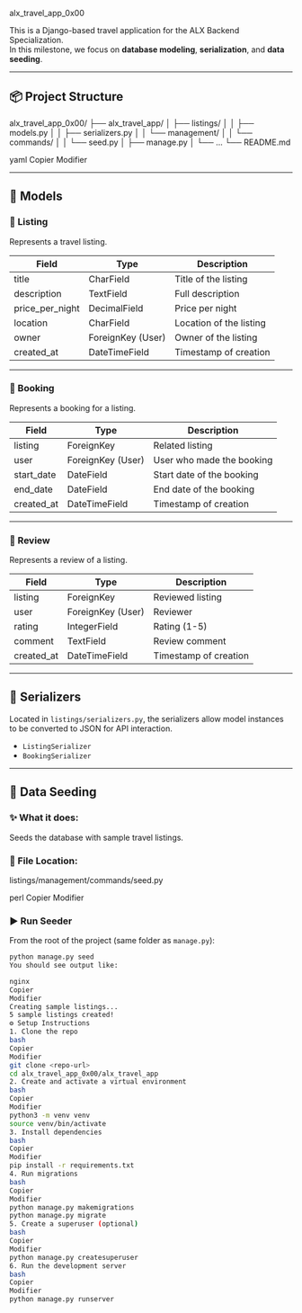 alx_travel_app_0x00

This is a Django-based travel application for the ALX Backend Specialization.  
In this milestone, we focus on **database modeling**, **serialization**, and **data seeding**.

---

## 📦 Project Structure

alx_travel_app_0x00/
├── alx_travel_app/
│ ├── listings/
│ │ ├── models.py
│ │ ├── serializers.py
│ │ └── management/
│ │ └── commands/
│ │ └── seed.py
│ ├── manage.py
│ └── ...
└── README.md

yaml
Copier
Modifier

---

## 🧠 Models

### 📌 Listing

Represents a travel listing.

| Field            | Type              | Description                   |
|------------------|-------------------|-------------------------------|
| title            | CharField         | Title of the listing          |
| description      | TextField         | Full description              |
| price_per_night  | DecimalField      | Price per night               |
| location         | CharField         | Location of the listing       |
| owner            | ForeignKey (User) | Owner of the listing          |
| created_at       | DateTimeField     | Timestamp of creation         |

---

### 📌 Booking

Represents a booking for a listing.

| Field       | Type              | Description               |
|-------------|-------------------|---------------------------|
| listing     | ForeignKey        | Related listing           |
| user        | ForeignKey (User) | User who made the booking |
| start_date  | DateField         | Start date of the booking |
| end_date    | DateField         | End date of the booking   |
| created_at  | DateTimeField     | Timestamp of creation     |

---

### 📌 Review

Represents a review of a listing.

| Field       | Type              | Description               |
|-------------|-------------------|---------------------------|
| listing     | ForeignKey        | Reviewed listing          |
| user        | ForeignKey (User) | Reviewer                  |
| rating      | IntegerField      | Rating (1-5)              |
| comment     | TextField         | Review comment            |
| created_at  | DateTimeField     | Timestamp of creation     |

---

## 🔁 Serializers

Located in `listings/serializers.py`, the serializers allow model instances to be converted to JSON for API interaction.

- `ListingSerializer`
- `BookingSerializer`

---

## 🌱 Data Seeding

### ✨ What it does:
Seeds the database with sample travel listings.

### 📂 File Location:
listings/management/commands/seed.py

perl
Copier
Modifier

### ▶️ Run Seeder

From the root of the project (same folder as `manage.py`):

```bash
python manage.py seed
You should see output like:

nginx
Copier
Modifier
Creating sample listings...
5 sample listings created!
⚙️ Setup Instructions
1. Clone the repo
bash
Copier
Modifier
git clone <repo-url>
cd alx_travel_app_0x00/alx_travel_app
2. Create and activate a virtual environment
bash
Copier
Modifier
python3 -m venv venv
source venv/bin/activate
3. Install dependencies
bash
Copier
Modifier
pip install -r requirements.txt
4. Run migrations
bash
Copier
Modifier
python manage.py makemigrations
python manage.py migrate
5. Create a superuser (optional)
bash
Copier
Modifier
python manage.py createsuperuser
6. Run the development server
bash
Copier
Modifier
python manage.py runserver
